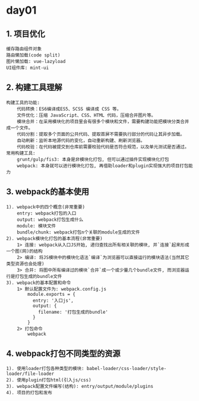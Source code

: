 # day01
## 1. 项目优化
    缓存路由组件对象
    路由懒加载(code split)
    图片懒加载: vue-lazyload
    UI组件库: mint-ui
    
## 2. 构建工具理解
    构建工具的功能:
        代码转换：ES6编译成ES5、SCSS 编译成 CSS 等。
        文件优化：压缩 JavaScript、CSS、HTML 代码，压缩合并图片等。
        模块合并：在采用模块化的项目里会有很多个模块和文件，需要构建功能把模块分类合并成一个文件。
        代码分割：提取多个页面的公共代码、提取首屏不需要执行部分的代码让其异步加载。
        自动刷新：监听本地源代码的变化，自动重新构建、刷新浏览器。
        代码校验：在代码被提交到仓库前需要校验代码是否符合规范，以及单元测试是否通过。
    常用构建工具:
        grunt/gulp/fis3: 本身是非模块化打包, 但可以通过插件实现模块化打包
        webpack: 本身就可以进行模块化打包, 再借助loader和plugin实现强大的项目打包能力

## 3. webpack的基本使用
    1). webpack中的四个概念(非常重要)
        entry: webpack打包的入口
        output: webpack打包生成什么
        module: 模块文件
        bundle/chunk: webpack打包n个关联的module生成的文件
    2). webpack模块化打包的基本流程(非常重要)
		1> 连接: webpack从入口JS开始, 递归查找出所有相关联的模块, 并`连接`起来形成一个图(网)的结构
        2> 编译: 将JS模块中的模块化语法`编译`为浏览器可以直接运行的模块语法(当然其它类型资源也会处理)
		3> 合并: 将图中所有编译过的模块`合并`成一个或少量几个bundle文件, 而浏览器运行是打包生成的bundle文件
    3). webpack的基本配置和命令
        1> 默认配置文件为: webpack.config.js
            module.exports = {
              entry: '入口js',
              output: {
                filename: '打包生成的bundle'
              }
            }
        2> 打包命令
            webpack

## 4. webpack打包不同类型的资源
    1). 使用loader打包各种类型的模块: babel-loader/css-loader/style-loader/file-loader
    2). 使用plugin打包html(引入js/css)
    3). webpack配置文件编写(结构): entry/output/module/plugins
    4). 项目的打包和发布